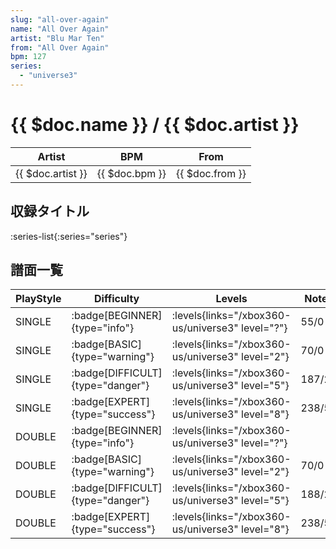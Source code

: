 ```yaml
---
slug: "all-over-again"
name: "All Over Again"
artist: "Blu Mar Ten"
from: "All Over Again"
bpm: 127
series:
  - "universe3"
---
```


# {{ $doc.name }} / {{ $doc.artist }}

|Artist|BPM|From|
|------|---|----|
|{{ $doc.artist }}|{{ $doc.bpm }}|{{ $doc.from }}|

## 収録タイトル

:series-list{:series="series"}

## 譜面一覧

|PlayStyle|Difficulty|Levels|Notes|Movie|
|---------|----------|------|-----|-----|
|SINGLE| :badge[BEGINNER]{type="info"}| :levels{links="/xbox360-us/universe3" level="?"}|55/0||
|SINGLE| :badge[BASIC]{type="warning"}| :levels{links="/xbox360-us/universe3" level="2"}|70/0||
|SINGLE| :badge[DIFFICULT]{type="danger"}| :levels{links="/xbox360-us/universe3" level="5"}|187/2||
|SINGLE| :badge[EXPERT]{type="success"}| :levels{links="/xbox360-us/universe3" level="8"}|238/57||
|DOUBLE| :badge[BEGINNER]{type="info"}| :levels{links="/xbox360-us/universe3" level="?"}|||
|DOUBLE| :badge[BASIC]{type="warning"}| :levels{links="/xbox360-us/universe3" level="2"}|70/0||
|DOUBLE| :badge[DIFFICULT]{type="danger"}| :levels{links="/xbox360-us/universe3" level="5"}|188/2||
|DOUBLE| :badge[EXPERT]{type="success"}| :levels{links="/xbox360-us/universe3" level="8"}|238/57||
